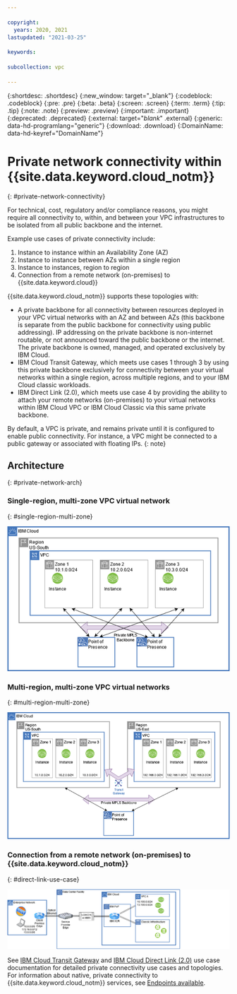 ```yaml
---

copyright:
  years: 2020, 2021
lastupdated: "2021-03-25"

keywords:  

subcollection: vpc

---
```


{:shortdesc: .shortdesc}
{:new_window: target="_blank"}
{:codeblock: .codeblock}
{:pre: .pre}
{:beta: .beta}
{:screen: .screen}
{:term: .term}
{:tip: .tip}
{:note: .note}
{:preview: .preview}
{:important: .important}
{:deprecated: .deprecated}
{:external: target="_blank_" .external}
{:generic: data-hd-programlang="generic"}
{:download: .download}
{:DomainName: data-hd-keyref="DomainName"}


# Private network connectivity within {{site.data.keyword.cloud_notm}}
{: #private-network-connectivity}

For technical, cost, regulatory and/or compliance reasons, you might require all connectivity to, within, and between your VPC infrastructures to be isolated from all public backbone and the internet.

Example use cases of private connectivity include:

1. Instance to instance within an Availability Zone (AZ)
1. Instance to instance between AZs within a single region
1. Instance to instances, region to region
1. Connection from a remote network (on-premises) to {{site.data.keyword.cloud}}


{{site.data.keyword.cloud_notm}} supports these topologies with:

* A private backbone for all connectivity between resources deployed in your VPC virtual networks with an AZ and between AZs (this backbone is separate from the public backbone for connectivity using public addressing). IP addressing on the private backbone is non-internet routable, or not announced toward the public backbone or the internet. The private backbone is owned, managed, and operated exclusively by IBM Cloud.
* IBM Cloud Transit Gateway, which meets use cases 1 through 3 by using this private backbone exclusively for connectivity between your virtual networks within a single region, across multiple regions, and to your IBM Cloud classic workloads.
* IBM Direct Link (2.0), which meets use case 4 by providing the ability to attach your remote networks (on-premises) to your virtual
networks within IBM Cloud VPC or IBM Cloud Classic via this same private backbone.

By default, a VPC is private, and remains private until it is configured to enable public connectivity. For instance, a VPC might be connected to a public gateway or associated with floating IPs.
{: note}

## Architecture
{: #private-network-arch}

### Single-region, multi-zone VPC virtual network
{: #single-region-multi-zone}

![Architecture of a single-region, multi-zone VPC virtual network](images/private-network-connectivity.png "Architecture of a single region, multi-zone VPC virtual network")

### Multi-region, multi-zone VPC virtual networks
{: #multi-region-multi-zone}

![Architecture of multi-region, multi-zone VPC virtual networks](images/private-network-connectivity2.png "Architecture of multi-region, multi-zone VPC virtual networks")

### Connection from a remote network (on-premises) to {{site.data.keyword.cloud_notm}}
{: #direct-link-use-case}

![Direct Link on-premises interconnect use case](images/direct-link-dedicated.png "Direct Link on-premises interconnect use case")

See [IBM Cloud Transit Gateway](/docs/transit-gateway?topic=transit-gateway-about) and [IBM Cloud Direct Link (2.0)](/docs/dl?topic=dl-get-started-with-ibm-cloud-dl) use case documentation for detailed private connectivity use cases and topologies. For information about native, private connectivity to {{site.data.keyword.cloud_notm}} services, see [Endpoints available](/docs/vpc?topic=vpc-service-endpoints-for-vpc).
